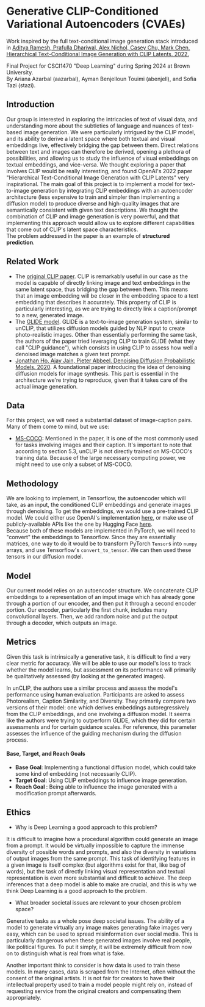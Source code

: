 # Generative CLIP-Conditioned Variational Autoencoders (CVAEs)
Work inspired by the full text-conditional image generation stack introduced in [Aditya Ramesh, Prafulla Dhariwal, Alex Nichol, Casey Chu, Mark Chen. Hierarchical Text-Conditional Image Generation with CLIP Latents. 2022.](https://arxiv.org/pdf/2204.06125.pdf)

Final Project for CSCI1470 "Deep Learning" during Spring 2024 at Brown University. <br/>
By Ariana Azarbal (aazarbal), Ayman Benjelloun Touimi (abenjell), and Sofia Tazi (stazi).

## Introduction
Our group is interested in exploring the intricacies of text of visual data, and understanding more about the subtleties of language and nuances of text-based image generation. We were particularly intrigued by the CLIP model, and its ability to derive a latent space where both textual and visual embeddings live, effectively bridging the gap between them. Direct relations between text and images can therefore be derived, opening a plethora of possibilities, and allowing us to study the influence of visual embeddings on textual embeddings, and vice-versa. We thought exploring a paper that involves CLIP would be really interesting, and found OpenAI's 2022 paper "Hierarchical Text-Conditional Image Generation with CLIP Latents" very inspirational. The main goal of this project is to implement a model for text-to-image generation by integrating CLIP embeddings with an autoencoder architecture (less expensive to train and simpler than implementing a diffusion model) to produce diverse and high-quality images that are semantically consistent with given text descriptions. We thought the combination of CLIP and image generation is very powerful, and that implementing this approach would allow us to explore different capabilities that come out of CLIP's latent space characteristics.
 <br/>
The problem addressed in the paper is an example of <strong>structured prediction</strong>.

## Related Work
- The [original CLIP paper](https://arxiv.org/pdf/2103.00020.pdf). CLIP is remarkably useful in our case as the model is capable of directly linking image and text embeddings in the same latent space, thus bridging the gap between them. This means that an image embedding will be closer in the embedding space to a text embedding that describes it accurately. This property of CLIP is particularly interesting, as we are trying to directly link a caption/prompt to a new, generated image.
- The [GLIDE model](https://arxiv.org/pdf/2112.10741.pdf). GLIDE is a text-to-image generation system, similar to unCLIP, that utilizes diffusion models guided by NLP input to create photo-realistic images. Other than essentially performing the same task, the authors of the paper tried leveraging CLIP to train GLIDE (what they call "CLIP guidance"), which consists in using CLIP to assess how well a denoised image matches a given text prompt. 
- [Jonathan Ho, Ajay Jain, Pieter Abbeel. Denoising Diffusion Probabilistic Models. 2020](https://arxiv.org/pdf/2006.11239.pdf). A foundational paper introducing the idea of denoising diffusion models for image synthesis. This part is essential in the architecture we're trying to reproduce, given that it takes care of the actual image generation.

## Data
For this project, we will need a substantial dataset of image-caption pairs. Many of them come to mind, but we use:
- [MS-COCO](https://cocodataset.org/#home): Mentioned in the paper, it is one of the most commonly used for tasks involving images and their caption. It's important to note that according to section 5.3, unCLIP is not directly trained on MS-COCO's training data. Because of the large necessary computing power, we might need to use only a subset of MS-COCO.


## Methodology
We are looking to implement, in Tensorflow, the autoencoder which will take, as an input, the conditioned CLIP embeddings and generate images through denoising. To get the embeddings, we would use a pre-trained CLIP model. We could either use OpenAI's implementation [here](https://github.com/openai/CLIP), or make use of publicly-available APIs like the one by Hugging Face [here](https://huggingface.co/docs/transformers/model_doc/clip). <br/>
Because both of these models are implemented in PyTorch, we will need to "convert" the embeddings to Tensorflow. Since they are essentially matrices, one way to do it would be to transform PyTorch `Tensor`s into `numpy` arrays, and use Tensorflow's `convert_to_tensor`.  We can then used these tensors in our diffusion model. 

## Model
Our current model relies on an autoencoder structure. We concatenate CLIP embeddings to a representation of an imput image which has already gone through a portion of our encoder, and then put it through a second encoder portion. Our encoder, particularly the first chunk, includes many convolutional layers. Then, we add random noise and put the output through a decoder, which outputs an image. 

## Metrics
Given this task is intrinsically a generative task, it is difficult to find a very clear metric for accuracy. We will be able to use our model's loss to track whether the model learns, but assessment on its performance will primarily be qualitatively assessed (by looking at the generated images). 

In unCLIP, the authors use a similar process and assess the model's performance using human evaluation. Participants are asked to assess Photorealism, Caption Similarity, and Diversity. They primarily compare two versions of their model: one which derives embeddings autoregressively from the CLIP embeddings, and one involving a diffusion model. It seems like the authors were trying to outperform GLIDE, which they did for certain assessments and for certain guidance scales. For reference, this parameter assesses the influence of the guiding mechanism during the diffusion process.

#### Base, Target, and Reach Goals
- <strong>Base Goal</strong>: Implementing a functional diffusion model, which could take some kind of embedding (not necessarily CLIP). 
- <strong>Target Goal</strong>: Using CLIP embeddings to influence image generation.
- <strong>Reach Goal </strong>: Being able to influence the image generated with a modification prompt afterwards.

## Ethics
- Why is Deep Learning a good approach to this problem?
  
It is difficult to imagine how a procedural algorithm could generate an image from a prompt. It would be virtually impossible to capture the immense diversity of possible words and prompts, and also the diversity in variations of output images from the same prompt. This task of identifying features in a given image is itself complex (but algorithms exist for that, like bag of words), but the task of directly linking visual representation and textual representation is even more substantial and difficult to achieve. The deep inferences that a deep model is able to make are crucial, and this is why we think Deep Learning is a good approach to the problem.

- What broader societal issues are relevant to your chosen problem space?
  
Generative tasks as a whole pose deep societal issues. The ability of a model to generate virtually any image makes generating fake images very easy, which can be used to spread misinformation over social media. This is particularly dangerous when these generated images involve real people, like political figures. To put it simply, it will be extremely difficult from now on to distinguish what is real from what is fake.

Another important think to consider is how data is used to train these models. In many cases, data is scraped from the Internet, often without the consent of the original artists. It is not fair for creators to have their intellectual property used to train a model people might rely on, instead of requesting service from the original creators and compensating them appropriately.


